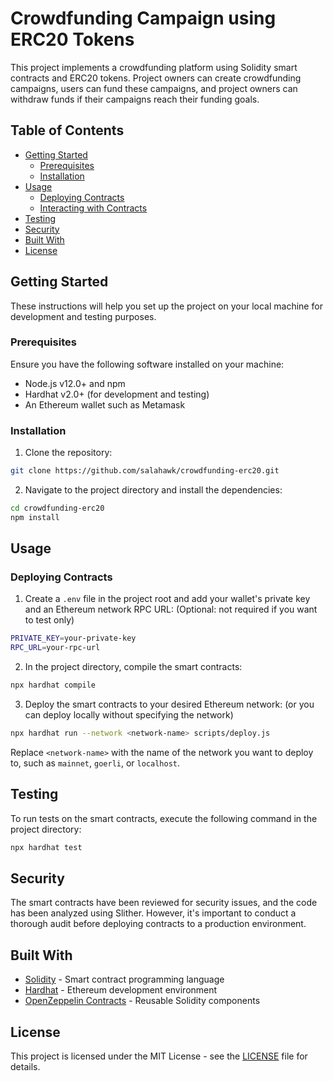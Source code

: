 # Crowdfunding Campaign using ERC20 Tokens

This project implements a crowdfunding platform using Solidity smart contracts and ERC20 tokens. Project owners can create crowdfunding campaigns, users can fund these campaigns, and project owners can withdraw funds if their campaigns reach their funding goals.

## Table of Contents

- [Getting Started](#getting-started)
  - [Prerequisites](#prerequisites)
  - [Installation](#installation)
- [Usage](#usage)
  - [Deploying Contracts](#deploying-contracts)
  - [Interacting with Contracts](#interacting-with-contracts)
- [Testing](#testing)
- [Security](#security)
- [Built With](#built-with)
- [License](#license)

## Getting Started

These instructions will help you set up the project on your local machine for development and testing purposes.

### Prerequisites

Ensure you have the following software installed on your machine:

- Node.js v12.0+ and npm
- Hardhat v2.0+ (for development and testing)
- An Ethereum wallet such as Metamask

### Installation

1. Clone the repository:
```bash
git clone https://github.com/salahawk/crowdfunding-erc20.git
```

2. Navigate to the project directory and install the dependencies:
```bash
cd crowdfunding-erc20
npm install
```

## Usage

### Deploying Contracts

1. Create a `.env` file in the project root and add your wallet's private key and an Ethereum network RPC URL: (Optional: not required if you want to test only)
```bash
PRIVATE_KEY=your-private-key
RPC_URL=your-rpc-url
```

2. In the project directory, compile the smart contracts:
```bash
npx hardhat compile
```

3. Deploy the smart contracts to your desired Ethereum network: (or you can deploy locally without specifying the network)
```bash
npx hardhat run --network <network-name> scripts/deploy.js
```
Replace `<network-name>` with the name of the network you want to deploy to, such as `mainnet`, `goerli`, or `localhost`.


## Testing

To run tests on the smart contracts, execute the following command in the project directory:
```bash
npx hardhat test
```


## Security

The smart contracts have been reviewed for security issues, and the code has been analyzed using Slither. However, it's important to conduct a thorough audit before deploying contracts to a production environment.

## Built With

- [Solidity](https://soliditylang.org/) - Smart contract programming language
- [Hardhat](https://hardhat.org/) - Ethereum development environment
- [OpenZeppelin Contracts](https://github.com/OpenZeppelin/openzeppelin-contracts) - Reusable Solidity components

## License

This project is licensed under the MIT License - see the [LICENSE](LICENSE) file for details.
